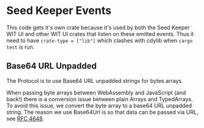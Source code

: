 # Seed Keeper Events

This code gets it's own crate because it's used by both the Seed Keeper WIT UI and other WIT UI crates that listen on these emitted events. Thus it need to have `crate-type = ["lib"]` which clashes with cdylib when `cargo test` is run.

## Base64 URL Unpadded

The Protocol is to use Base64 URL unpadded strings for bytes arrays.

When passing byte arrays between WebAssembly and JavaScript (and back!) there is a conversion issue between plain Arrays and TypedArrays. To avoid this issue, we convert the byte array to a base64 URL unpadded string. The reason we use Base64Url is so that data can be passed via URL, see [RFC 4648](https://www.rfc-editor.org/rfc/rfc4648).
